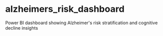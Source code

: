 # alzheimers_risk_dashboard
Power BI dashboard showing Alzheimer's risk stratification and cognitive decline insights
